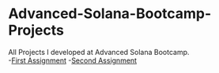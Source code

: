 # Advanced-Solana-Bootcamp-Projects
All Projects I developed at Advanced Solana Bootcamp.
<br>
-<a href="https://github.com/BedirhanKural/Advanced-Solana-Bootcamp-All_Projects/tree/project-1">First Assignment</a>
-<a href="https://github.com/BedirhanKural/Advanced-Solana-Bootcamp-All_Projects/tree/main/Assignment_2">Second Assignment</a>
